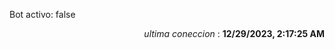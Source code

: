 <p>Bot activo: false</p>
<p align="right"><i>ultima coneccion</i> : <b>12/29/2023, 2:17:25 AM</b></p>


